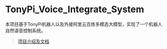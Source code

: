 # TonyPi_Voice_Integrate_System

本项目基于TonyPi机器人以及外接阿里云百炼多模态大模型，实现了一个机器人自然语音控制系统。

> [项目介绍及文档](http://root.banmodoing.cn:5000/)

